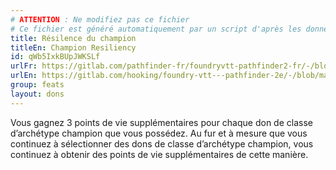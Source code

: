 ```yaml
---
# ATTENTION : Ne modifiez pas ce fichier
# Ce fichier est généré automatiquement par un script d'après les données du module Foundry VTT officiel et de sa traduction
title: Résilence du champion
titleEn: Champion Resiliency
id: qWb5IxkBUpJWKSLf
urlFr: https://gitlab.com/pathfinder-fr/foundryvtt-pathfinder2-fr/-/blob/master/data/feats/qWb5IxkBUpJWKSLf.htm
urlEn: https://gitlab.com/hooking/foundry-vtt---pathfinder-2e/-/blob/master/packs/data/feats.db/champion-resiliency.json
group: feats
layout: dons
---
```

Vous gagnez 3 points de vie supplémentaires pour chaque don de classe d’archétype champion que vous possédez. Au fur et à mesure que vous continuez à sélectionner des dons de classe d’archétype champion, vous continuez à obtenir des points de vie supplémentaires de cette manière.


